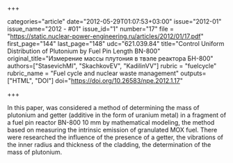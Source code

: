 +++

categories="article"
date="2012-05-29T01:07:53+03:00"
issue="2012-01"
issue_name="2012 - #01"
issue_id="1"
number="17"
file = "https://static.nuclear-power-engineering.ru/articles/2012/01/17.pdf"
first_page="144"
last_page="148"
udc="621.039.84"
title="Control Uniform Distribution of Plutonium by Fuel Pin Length BN-800"
original_title="Измерение массы плутония в твэле реактора БН-800"
authors=["StasevichMI", "SkachkovEV", "KadilinVV"]
rubric = "fuelcycle"
rubric_name = "Fuel cycle and nuclear waste management"
outputs=["HTML", "DOI"]
doi="https://doi.org/10.26583/npe.2012.1.17"

+++

In this paper, was considered a method of determining the mass of plutonium and getter (additive in the form of uranium metal) in a fragment of a fuel pin reactor BN-800 10 mm by mathematical modeling, the method based on measuring the intrinsic emission of granulated MOX fuel. There were researched the influence of the presence of a getter, the vibrations of the inner radius and thickness of the cladding, the determination of the mass of plutonium.